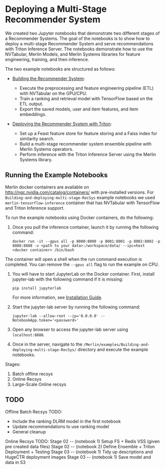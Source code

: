 # Deploying a Multi-Stage Recommender System

We created two Jupyter notebooks that demonstrate two different stages of a Recommender Systems.
The goal of the notebooks is to show how to deploy a multi-stage Recommender System and serve recommendations with Triton Inference Server.
The notebooks demonstrate how to use the NVTabular, Merlin Models, and Merlin Systems libraries for feature engineering, training, and then inference.

The two example notebooks are structured as follows:

- [Building the Recommender System](01-Building-Recommender-Systems-with-Merlin.ipynb): 
  - Execute the preprocessing and feature engineering pipeline (ETL) with NVTabular on the GPU/CPU.
  - Train a ranking and retrieval model with TensorFlow based on the ETL output.
  - Export the saved models, user and item features, and item embeddings.

- [Deploying the Recommender System with Triton](02-Deploying-multi-stage-RecSys-with-Merlin-Systems.ipynb): 
  - Set up a Feast feature store for feature storing and a Faiss index for similarity search.
  - Build a multi-stage recommender system ensemble pipeline with Merlin Systems operators.
  - Perform inference with the Triton Inference Server using the Merlin Systems library.

## Running the Example Notebooks

Merlin docker containers are available on http://ngc.nvidia.com/catalog/containers/ with pre-installed versions. For `Building-and-deploying-multi-stage-RecSys` example notebooks we used `merlin-tensorflow-inference` container that has NVTabular with TensorFlow and Triton Inference support.

To run the example notebooks using Docker containers, do the following:

1. Once you pull the inference container, launch it by running the following command:
   ```
   docker run -it --gpus all -p 8000:8000 -p 8001:8001 -p 8002:8002 -p 8888:8888 -v <path to your data>:/workspace/data/ --ipc=host <docker container> /bin/bash
   ```
The container will open a shell when the run command execution is completed. You can remove the `--gpus all` flag to run the example on CPU.

1. You will have to start JupyterLab on the Docker container. First, install jupyter-lab with the following command if it is missing:
   ```
   pip install jupyterlab
   ```
   
   For more information, see [Installation Guide](https://jupyterlab.readthedocs.io/en/stable/getting_started/installation.html).

2. Start the jupyter-lab server by running the following command:
   ```
   jupyter-lab --allow-root --ip='0.0.0.0' --NotebookApp.token='<password>'
   ```

3. Open any browser to access the jupyter-lab server using `localhost:8888`.

4. Once in the server, navigate to the ```/Merlin/examples/Building-and-deploying-multi-stage-RecSys/``` directory and execute the example notebooks.


Stages:
1. Batch offline recsys
2. Online Recsys
3. Large-Scale Online recsys

## TODO

Offline Batch Recsys TODO:
   - Include the ranking DLRM model in the first notebook
   - Update recommendations to use ranking model
   - General cleanup

Online Recsys TODO:
Stage 02 -- (notebook 1) Setup FS + Redis VSS (given pre created data files)
Stage 02 -- (notebook 2) Define Ensemble + Triton Deployment + Testing
Stage 03 -- (notebook 1) Tidy up descriptions and HugeCTR deployment images
Stage 03 -- (notebook 1) Save model and data in S3
